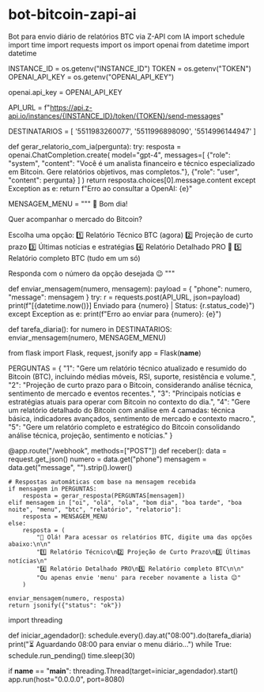 # bot-bitcoin-zapi-ai
Bot para envio diário de relatórios BTC via Z-API com IA
import schedule
import time
import requests
import os
import openai
from datetime import datetime

INSTANCE_ID = os.getenv("INSTANCE_ID")
TOKEN = os.getenv("TOKEN")
OPENAI_API_KEY = os.getenv("OPENAI_API_KEY")

openai.api_key = OPENAI_API_KEY

API_URL = f"https://api.z-api.io/instances/{INSTANCE_ID}/token/{TOKEN}/send-messages"

DESTINATARIOS = [
    '5511983260077', '5511996898090', '5514996144947'
]

def gerar_relatorio_com_ia(pergunta):
    try:
        resposta = openai.ChatCompletion.create(
            model="gpt-4",
            messages=[
                {"role": "system", "content": "Você é um analista financeiro e técnico especializado em Bitcoin. Gere relatórios objetivos, mas completos."},
                {"role": "user", "content": pergunta}
            ]
        )
        return resposta.choices[0].message.content
    except Exception as e:
        return f"Erro ao consultar a OpenAI: {e}"

MENSAGEM_MENU = """
👋 Bom dia!

Quer acompanhar o mercado do Bitcoin?

Escolha uma opção:
1️⃣ Relatório Técnico BTC (agora)
2️⃣ Projeção de curto prazo
3️⃣ Últimas notícias e estratégias
4️⃣ Relatório Detalhado PRO 🧠
5️⃣ Relatório completo BTC (tudo em um só)

Responda com o número da opção desejada 😉
"""

def enviar_mensagem(numero, mensagem):
    payload = {
        "phone": numero,
        "message": mensagem
    }
    try:
        r = requests.post(API_URL, json=payload)
        print(f"[{datetime.now()}] Enviado para {numero} | Status: {r.status_code}")
    except Exception as e:
        print(f"Erro ao enviar para {numero}: {e}")

def tarefa_diaria():
    for numero in DESTINATARIOS:
        enviar_mensagem(numero, MENSAGEM_MENU)

from flask import Flask, request, jsonify
app = Flask(__name__)

PERGUNTAS = {
    "1": "Gere um relatório técnico atualizado e resumido do Bitcoin (BTC), incluindo médias móveis, RSI, suporte, resistência e volume.",
    "2": "Projeção de curto prazo para o Bitcoin, considerando análise técnica, sentimento de mercado e eventos recentes.",
    "3": "Principais notícias e estratégias atuais para operar com Bitcoin no contexto do dia.",
    "4": "Gere um relatório detalhado do Bitcoin com análise em 4 camadas: técnica básica, indicadores avançados, sentimento de mercado e contexto macro.",
    "5": "Gere um relatório completo e estratégico do Bitcoin consolidando análise técnica, projeção, sentimento e notícias."
}

@app.route("/webhook", methods=["POST"])
def receber():
    data = request.get_json()
    numero = data.get("phone")
    mensagem = data.get("message", "").strip().lower()

    # Respostas automáticas com base na mensagem recebida
    if mensagem in PERGUNTAS:
        resposta = gerar_resposta(PERGUNTAS[mensagem])
    elif mensagem in ["oi", "olá", "ola", "bom dia", "boa tarde", "boa noite", "menu", "btc", "relatório", "relatorio"]:
        resposta = MENSAGEM_MENU
    else:
        resposta = (
            "👋 Olá! Para acessar os relatórios BTC, digite uma das opções abaixo:\n\n"
            "1️⃣ Relatório Técnico\n2️⃣ Projeção de Curto Prazo\n3️⃣ Últimas notícias\n"
            "4️⃣ Relatório Detalhado PRO\n5️⃣ Relatório completo BTC\n\n"
            "Ou apenas envie 'menu' para receber novamente a lista 😉"
        )

    enviar_mensagem(numero, resposta)
    return jsonify({"status": "ok"})

import threading

def iniciar_agendador():
    schedule.every().day.at("08:00").do(tarefa_diaria)
    print("⏳ Aguardando 08:00 para enviar o menu diário...")
    while True:
        schedule.run_pending()
        time.sleep(30)

if __name__ == "__main__":
    threading.Thread(target=iniciar_agendador).start()
    app.run(host="0.0.0.0", port=8080)
